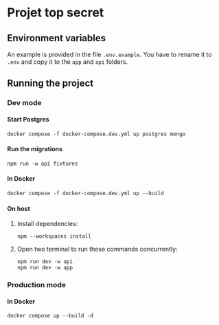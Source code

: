 # Projet top secret

## Environment variables

An example is provided in the file `.env.example`.
You have to rename it to `.env` and copy it to the `app` and `api` folders.

## Running the project

### Dev mode

#### Start Postgres

```shell
docker compose -f docker-compose.dev.yml up postgres mongo
```

#### Run the migrations

```shell
npm run -w api fixtures
```

#### In Docker

```shell
docker compose -f docker-compose.dev.yml up --build
```

#### On host

1. Install dependencies:

   ```shell
   npm --workspaces install
   ```

2. Open two terminal to run these commands concurrently:

   ```shell
   npm run dev -w api
   npm run dev -w app
   ```

### Production mode

#### In Docker

```shell
docker compose up --build -d
```
